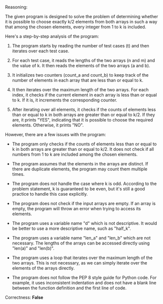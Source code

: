 Reasoning:

The given program is designed to solve the problem of determining whether it is possible to choose exactly k/2 elements from both arrays in such a way that among the chosen elements, every integer from 1 to k is included.

Here's a step-by-step analysis of the program:

1. The program starts by reading the number of test cases (t) and then iterates over each test case.

2. For each test case, it reads the lengths of the two arrays (n and m) and the value of k. It then reads the elements of the two arrays (a and b).

3. It initializes two counters (count_a and count_b) to keep track of the number of elements in each array that are less than or equal to k.

4. It then iterates over the maximum length of the two arrays. For each index, it checks if the current element in each array is less than or equal to k. If it is, it increments the corresponding counter.

5. After iterating over all elements, it checks if the counts of elements less than or equal to k in both arrays are greater than or equal to k/2. If they are, it prints "YES", indicating that it is possible to choose the required elements. Otherwise, it prints "NO".

However, there are a few issues with the program:

- The program only checks if the counts of elements less than or equal to k in both arrays are greater than or equal to k/2. It does not check if all numbers from 1 to k are included among the chosen elements.

- The program assumes that the elements in the arrays are distinct. If there are duplicate elements, the program may count them multiple times.

- The program does not handle the case where k is odd. According to the problem statement, k is guaranteed to be even, but it's still a good practice to handle this case explicitly.

- The program does not check if the input arrays are empty. If an array is empty, the program will throw an error when trying to access its elements.

- The program uses a variable name "d" which is not descriptive. It would be better to use a more descriptive name, such as "half_k".

- The program uses a variable name "len_a" and "len_b" which are not necessary. The lengths of the arrays can be accessed directly using "len(a)" and "len(b)".

- The program uses a loop that iterates over the maximum length of the two arrays. This is not necessary, as we can simply iterate over the elements of the arrays directly.

- The program does not follow the PEP 8 style guide for Python code. For example, it uses inconsistent indentation and does not have a blank line between the function definition and the first line of code.

Correctness: **False**